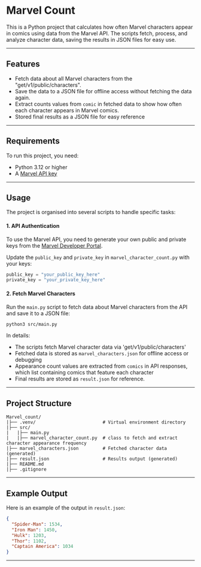 # Marvel Count

This is a Python project that calculates how often Marvel characters appear in comics using data from the Marvel API. The scripts fetch, process, and analyze character data, saving the results in JSON files for easy use.

---

## Features

- Fetch data about all Marvel characters from the "get/v1/public/characters".
- Save the data to a JSON file for offline access without fetching the data again.
- Extract counts values from `comic` in fetched data to show how often each character appears in Marvel comics.
- Stored final results as a JSON file for easy reference

---

## Requirements

To run this project, you need:

- Python 3.12 or higher
- A [Marvel API key](https://developer.marvel.com/)

---

## Usage

The project is organised into several scripts to handle specific tasks:

#### 1. API Authentication

To use the Marvel API, you need to generate your own public and private keys from the [Marvel Developer Portal](https://developer.marvel.com/).

Update the `public_key` and `private_key` in `marvel_character_count.py` with your keys:
```python
public_key = "your_public_key_here"
private_key = "your_private_key_here"
```

#### 2. Fetch Marvel Characters

Run the `main.py` script to fetch data about Marvel characters from the API and save it to a JSON file:
```bash
python3 src/main.py
```

In details:

- The scripts fetch Marvel character data via 'get/v1/public/characters'
- Fetched data is stored as `marvel_characters.json` for offline access or debugging
- Appearance count values are extracted from `comics` in API responses, which list containing comics that feature each character
- Final results are stored as `result.json` for reference.

---

## Project Structure
```
Marvel_count/
|├── .venv/                         # Virtual environment directory
|├── src/
|   |├── main.py            
|   |├── marvel_character_count.py  # class to fetch and extract character appearance frequency
|├── marvel_characters.json         # Fetched character data (generated)
|├── result.json                    # Results output (generated)
|├── README.md
|├── .gitignore
```

---

## Example Output

Here is an example of the output in `result.json`:
```json
{
  "Spider-Man": 1534,
  "Iron Man": 1450,
  "Hulk": 1203,
  "Thor": 1102,
  "Captain America": 1034
}
```

---


